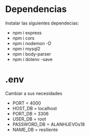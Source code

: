 # Dependencias
Instalar las siguientes dependecias:
- npm i express
- npm i cors
- npm i nodemon -D
- npm i mysql2
- npm i body-parser
- npm i dotenv -save

# .env
Cambiar a sus necesidades
- PORT = 4000
- HOST_DB = localhost
- PORT_DB = 3306
- USER_DB = root
- PASSWORD_DB = ALANHUEVOs18
- NAME_DB = resiliente

